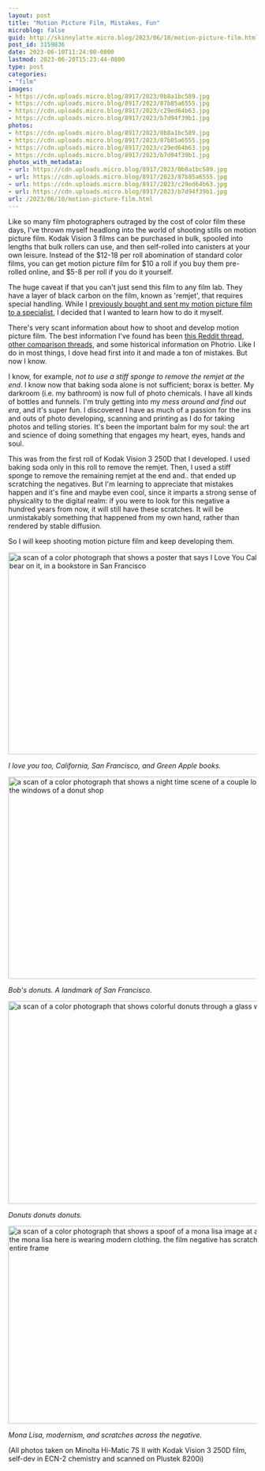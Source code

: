 ```yaml
---
layout: post
title: "Motion Picture Film, Mistakes, Fun"
microblog: false
guid: http://skinnylatte.micro.blog/2023/06/10/motion-picture-film.html
post_id: 3159836
date: 2023-06-10T11:24:08-0800
lastmod: 2023-06-20T15:23:44-0800
type: post
categories:
- "film"
images:
- https://cdn.uploads.micro.blog/8917/2023/0b8a1bc589.jpg
- https://cdn.uploads.micro.blog/8917/2023/87b85a6555.jpg
- https://cdn.uploads.micro.blog/8917/2023/c29ed64b63.jpg
- https://cdn.uploads.micro.blog/8917/2023/b7d94f39b1.jpg
photos:
- https://cdn.uploads.micro.blog/8917/2023/0b8a1bc589.jpg
- https://cdn.uploads.micro.blog/8917/2023/87b85a6555.jpg
- https://cdn.uploads.micro.blog/8917/2023/c29ed64b63.jpg
- https://cdn.uploads.micro.blog/8917/2023/b7d94f39b1.jpg
photos_with_metadata:
- url: https://cdn.uploads.micro.blog/8917/2023/0b8a1bc589.jpg
- url: https://cdn.uploads.micro.blog/8917/2023/87b85a6555.jpg
- url: https://cdn.uploads.micro.blog/8917/2023/c29ed64b63.jpg
- url: https://cdn.uploads.micro.blog/8917/2023/b7d94f39b1.jpg
url: /2023/06/10/motion-picture-film.html
---
```

Like so many film photographers outraged by the cost of color film these days, I've thrown myself headlong into the world of shooting stills on motion picture film. Kodak Vision 3 films can be purchased in bulk, spooled into lengths that bulk rollers can use, and then self-rolled into canisters at your own leisure. Instead of the $12-18 per roll abomination of standard color films, you can get motion picture film for $10 a roll if you buy them pre-rolled online, and $5-8 per roll if you do it yourself.

The huge caveat if that you can't just send this film to any film lab. They have a layer of black carbon on the film, known as 'remjet', that requires special handling. While I [previously bought and sent my motion picture film to a specialist](https://micro.popagandhi.com/2023/04/03/the-cool-blues.html), I decided that I wanted to learn how to do it myself. 

There's very scant information about how to shoot and develop motion picture film. The best information I've found has been [this Reddit thread](https://web.archive.org/web/20230209132345/https://www.reddit.com/r/AnalogCommunity/comments/10xunc7/howto_making_ecn2_chemistry_and_developing_ecn2/), [other comparison threads](https://www.reddit.com/r/AnalogCommunity/comments/ub9dko/testing_ways_to_remove_remjet_on_vision3_film/), and some historical information on Photrio. Like I do in most things, I dove head first into it and made a ton of mistakes. But now I know.

I know, for example, *not to use a stiff sponge to remove the remjet at the end*. I know now that baking soda alone is not sufficient; borax is better. My darkroom (i.e. my bathroom) is now full of photo chemicals. I have all kinds of bottles and funnels. I'm truly getting into my *mess around and find out era*, and it's super fun. I discovered I have as much of a passion for the ins and outs of photo developing, scanning and printing as I do for taking photos and telling stories. It's been the important balm for my soul: the art and science of doing something that engages my heart, eyes, hands and soul.

This was from the first roll of Kodak Vision 3 250D that I developed. I used baking soda only in this roll to remove the remjet. Then, I used a stiff sponge to remove the remaining remjet at the end and.. that ended up scratching the negatives. But I'm learning to appreciate that mistakes happen and it's fine and maybe even cool, since it imparts a strong sense of physicality to the digital realm: if you were to look for this negative a hundred years from now, it will still have these scratches. It will be unmistakably something that happened from my own hand, rather than rendered by stable diffusion.

So I will keep shooting motion picture film and keep developing them. 

<img src="uploads/2023/0b8a1bc589.jpg" width="600" height="410" alt="a scan of a color photograph that shows a poster that says I Love You California with a bear on it, in a bookstore in San Francisco" />

*I love you too, California, San Francisco, and Green Apple books.*

<img src="uploads/2023/87b85a6555.jpg" width="600" height="410" alt="a scan of a color photograph that shows a night time scene of a couple looking through the windows of a donut shop" />

*Bob's donuts. A landmark of San Francisco.*

<img src="uploads/2023/c29ed64b63.jpg" width="600" height="411" alt="a scan of a color photograph that shows colorful donuts through a glass window" />

*Donuts donuts donuts.*

<img src="uploads/2023/b7d94f39b1.jpg" width="600" height="401" alt="a scan of a color photograph that shows a spoof of a mona lisa image at an art gallery. the mona lisa here is wearing modern clothing. the film negative has scratches across the entire frame" />

*Mona Lisa, modernism, and scratches across the negative.* 

(All photos taken on Minolta Hi-Matic 7S II with Kodak Vision 3 250D film, self-dev in ECN-2 chemistry and scanned on Plustek 8200i)

